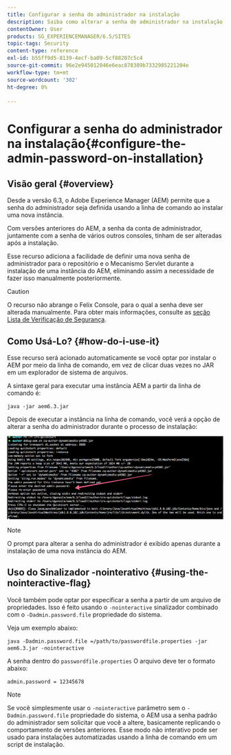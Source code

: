 ```yaml
---
title: Configurar a senha do administrador na instalação
description: Saiba como alterar a senha de administrador na instalação do Adobe Experience Manager.
contentOwner: User
products: SG_EXPERIENCEMANAGER/6.5/SITES
topic-tags: Security
content-type: reference
exl-id: b55ff9d5-8139-4ecf-ba09-5cf88207c5c4
source-git-commit: 96e2e945012046e6eac878389b7332985221204e
workflow-type: tm+mt
source-wordcount: '302'
ht-degree: 0%

---
```


# Configurar a senha do administrador na instalação{#configure-the-admin-password-on-installation}

## Visão geral {#overview}

Desde a versão 6.3, o Adobe Experience Manager (AEM) permite que a senha do administrador seja definida usando a linha de comando ao instalar uma nova instância.

Com versões anteriores do AEM, a senha da conta de administrador, juntamente com a senha de vários outros consoles, tinham de ser alteradas após a instalação.

Esse recurso adiciona a facilidade de definir uma nova senha de administrador para o repositório e o Mecanismo Servlet durante a instalação de uma instância do AEM, eliminando assim a necessidade de fazer isso manualmente posteriormente.

>[!CAUTION]
>
>O recurso não abrange o Felix Console, para o qual a senha deve ser alterada manualmente. Para obter mais informações, consulte as [seção Lista de Verificação de Segurança](/help/sites-administering/security-checklist.md#change-default-passwords-for-the-aem-and-osgi-console-admin-accounts).

## Como Usá-Lo? {#how-do-i-use-it}

Esse recurso será acionado automaticamente se você optar por instalar o AEM por meio da linha de comando, em vez de clicar duas vezes no JAR em um explorador de sistema de arquivos.

A sintaxe geral para executar uma instância AEM a partir da linha de comando é:

```shell
java -jar aem6.3.jar
```

Depois de executar a instância na linha de comando, você verá a opção de alterar a senha do administrador durante o processo de instalação:

![chlimage_1-116](assets/chlimage_1-116a.png)

>[!NOTE]
>
>O prompt para alterar a senha do administrador é exibido apenas durante a instalação de uma nova instância do AEM.

## Uso do Sinalizador -nointerativo {#using-the-nointeractive-flag}

Você também pode optar por especificar a senha a partir de um arquivo de propriedades. Isso é feito usando o `-nointeractive` sinalizador combinado com o `-Dadmin.password.file` propriedade do sistema.

Veja um exemplo abaixo:

```shell
java -Dadmin.password.file =/path/to/passwordfile.properties -jar aem6.3.jar -nointeractive
```

A senha dentro do `passwordfile.properties` O arquivo deve ter o formato abaixo:

```xml
admin.password = 12345678
```

>[!NOTE]
>
>Se você simplesmente usar o `-nointeractive` parâmetro sem o `-Dadmin.password.file` propriedade do sistema, o AEM usa a senha padrão do administrador sem solicitar que você a altere, basicamente replicando o comportamento de versões anteriores. Esse modo não interativo pode ser usado para instalações automatizadas usando a linha de comando em um script de instalação.
